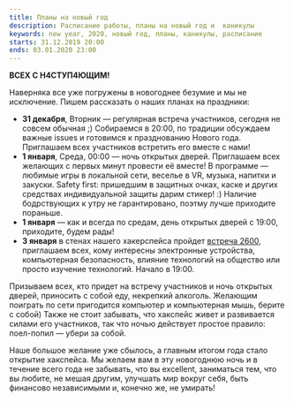 ```yaml
---
title: Планы на новый год
description: Расписание работы, планы на новый год и  каникулы
keywords: new year, 2020, новый год, планы, каникулы, расписание
starts: 31.12.2019 20:00
ends: 03.01.2020 23:00
---
```


**ВСЕХ С Н4СТУП4ЮЩИМ!**

Наверняка все уже погружены в новогоднее безумие и мы не исключение. Пишем рассказать о наших планах на праздники:

* **31 декабря**, Вторник — регулярная встреча участников, сегодня не совсем обычная ;) Собираемся в 20:00, по традиции обсуждаем важные issues и готовимся к празднованию Нового года. Приглашаем всех участников встретить его вместе с нами!
* **1 января**, Среда, 00:00 — ночь открытых дверей. Приглашаем всех желающих с первых минут провести её вместе! В программе — любимые игры в локальной сети, веселье в VR, музыка, напитки и закуски. Safety first: пришедшим в защитных очках, каске и других средствах индивидуальной защиты дарим стикер! :) Наличие бодрствующих к утру не гарантировано, поэтму лучше приходите пораньше.
* **1 января** — как и всегда по средам, день открытых дверей с 19:00, приходите, будем рады!
* **3 января** в стенах нашего хакерспейса пройдет [встреча 2600](http://2600.spb.ru), приглашаем всех, кому интересны электронные устройства, компьютерная безопасность, влияние технологий на общество или просто изучение технологий. Начало в 19:00.

Призываем всех, кто придет на встречу участников и ночь открытых дверей, приносить с собой еду, некрепкий алкоголь. Желающим поиграть по сети пригодится компьютер и компьютерная мышь, берите с собой) Также не стоит забывать, что хакспейс живет и развивается силами его участников, так что ночью действует простое правило: поел-попил — убери за собой.

Наше большое желание уже сбылось, а главным итогом года стало открытие хакспейса. Мы желаем вам в эту новогоднюю ночь и в течение всего года не забывать, что вы excellent, заниматься тем, что вы любите, не мешая другим, улучшать мир вокруг себя, быть финансово независимыми и, конечно же, не умирать!
